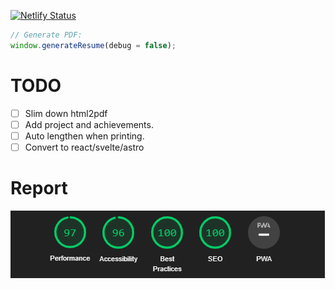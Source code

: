 [![Netlify Status](https://api.netlify.com/api/v1/badges/696a7e28-cf6f-4ee9-92e5-2d26c493ef1f/deploy-status)](https://app.netlify.com/sites/johannesmerwe/deploys)

```js
// Generate PDF:
window.generateResume(debug = false);
```


# TODO 
- [ ] Slim down html2pdf
- [ ] Add project and achievements.
- [ ] Auto lengthen when printing.
- [ ] Convert to react/svelte/astro

# Report
<img src="./assets/readme/lighthouse-report.png">